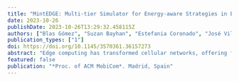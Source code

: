 ```yaml
---
title: "MintEDGE: Multi-tier Simulator for Energy-aware Strategies in Edge Computing"
date: 2023-10-26
publishDate: 2023-10-26T13:29:32.458115Z
authors: ["Blas Gómez", "Suzan Bayhan", "Estefania Coronado", "José Villalón", "Antonio Garrido"]
publication_types: ["1"]
doi: https://doi.org/10.1145/3570361.36157273
abstract: "Edge computing has transformed cellular networks, offering fast response times by moving computing resources to the network's edge. This not only reduces the burden on the Wide Area Network (WAN) but also enables latency-sensitive applications. However, the widespread deployment of edge computing raises concerns regarding its sustainability. In this work, we present MintEDGE, a simulation framework that models a fully configurable edge-enabled cellular network. MintEDGE empowers researchers and practitioners to design and assess energy-saving strategies for edge computing. We discuss the details of the simulator and its customizable elements like user mobility, the possibility to use predictive workload algorithms, and diverse application scenarios at scale. MintEDGE is released under a permissive MIT license."
featured: false
publication: "*Proc. of ACM MobiCom*. Madrid, Spain"
---
```



